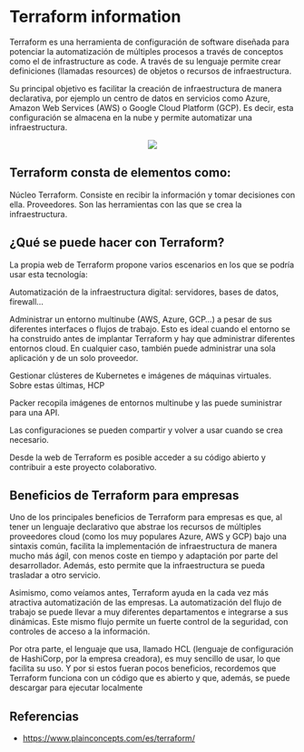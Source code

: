 # Terraform information

Terraform es una herramienta de configuración de software diseñada para potenciar la automatización de múltiples procesos a través de conceptos como el de infrastructure as code. A través de su lenguaje permite crear definiciones (llamadas resources) de objetos o recursos de infraestructura.

Su principal objetivo es facilitar la creación de infraestructura de manera declarativa, por ejemplo un centro de datos en servicios como Azure, Amazon Web Services (AWS) o Google Cloud Platform (GCP). Es decir, esta configuración se almacena en la nube y permite automatizar una infraestructura.

<p align="center">
  <img src="https://github.com/dimasx010/knowledge/assets/105082657/e98e7671-9939-4d3c-8bdb-d182d39a3087">
</p>

## Terraform consta de elementos como:

Núcleo Terraform. Consiste en recibir la información y tomar decisiones con ella.
Proveedores. Son las herramientas con las que se crea la infraestructura.

## ¿Qué se puede hacer con Terraform?

La propia web de Terraform propone varios escenarios en los que se podría usar esta tecnología:

Automatización de la infraestructura digital: servidores, bases de datos, firewall…

Administrar un entorno multinube (AWS, Azure, GCP…) a pesar de sus diferentes interfaces o flujos de trabajo. Esto es ideal cuando el entorno se ha construido antes de implantar Terraform y hay que administrar diferentes entornos cloud. En cualquier caso, también puede administrar una sola aplicación y de un solo proveedor.

Gestionar clústeres de Kubernetes e imágenes de máquinas virtuales. Sobre estas últimas, HCP 

Packer recopila imágenes de entornos multinube y las puede suministrar para una API.

Las configuraciones se pueden compartir y volver a usar cuando se crea necesario.

Desde la web de Terraform es posible acceder a su código abierto y contribuir a este proyecto colaborativo.

## Beneficios de Terraform para empresas

Uno de los principales beneficios de Terraform para empresas es que, al tener un lenguaje declarativo que abstrae los recursos de múltiples proveedores cloud (como los muy populares Azure, AWS y GCP) bajo una sintaxis común, facilita la implementación de infraestructura de manera mucho más ágil, con menos coste en tiempo y adaptación por parte del desarrollador. Además, esto permite que la infraestructura se pueda trasladar a otro servicio.

Asimismo, como veíamos antes, Terraform ayuda en la cada vez más atractiva automatización de las empresas. La automatización del flujo de trabajo se puede llevar a muy diferentes departamentos e integrarse a sus dinámicas. Este mismo flujo permite un fuerte control de la seguridad, con controles de acceso a la información.

Por otra parte, el lenguaje que usa, llamado HCL (lenguaje de configuración de HashiCorp, por la empresa creadora), es muy sencillo de usar, lo que facilita su uso. Y por si estos fueran pocos beneficios, recordemos que Terraform funciona con un código que es abierto y que, además, se puede descargar para ejecutar localmente

## Referencias
- https://www.plainconcepts.com/es/terraform/